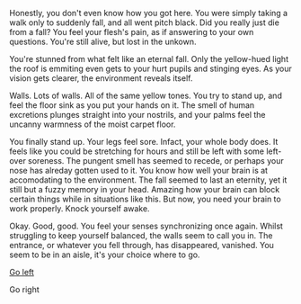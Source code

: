 Honestly, you don't even know how you got here. You were simply taking a walk only to suddenly fall, and all went pitch black. Did you really just die from a fall? You feel your flesh's pain, as if answering to your own questions. You're still alive, but lost in the unkown.

You're stunned from what felt like an eternal fall. Only the yellow-hued light the roof is emmiting even gets to your hurt pupils and stinging eyes. As your vision gets clearer, the environment reveals itself. 

Walls. Lots of walls. All of the same yellow tones. You try to stand up, and feel the floor sink as you put your hands on it. The smell of human excretions plunges straight into your nostrils, and your palms feel the uncanny warmness of the moist carpet floor.

You finally stand up. Your legs feel sore. Infact, your whole body does. It feels like you could be stretching for hours and still be left with some left-over soreness. The pungent smell has seemed to recede, or perhaps your nose has alreday gotten used to it. You know how well your brain is at accomodating to the environment. The fall seemed to last an eternity, yet it still but a fuzzy memory in your head. Amazing how your brain can block certain things while in situations like this. But now, you need your brain to work properly. Knock yourself awake.

Okay. Good, good. You feel your senses synchronizing once again. Whilst struggling to keep yourself balanced, the walls seem to call you in. The entrance, or whatever you fell through, has disappeared, vanished. You seem to be in an aisle, it's your choice where to go.

[Go left](https://github.com/LuyiLin06/Videogames-Subject/blob/main/ChooseYourOwnAdventure/Adventure%20paths/path1a.md)

Go right
